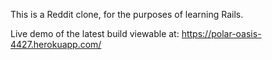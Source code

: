 This is a Reddit clone, for the purposes of learning Rails.

Live demo of the latest build viewable at: https://polar-oasis-4427.herokuapp.com/
